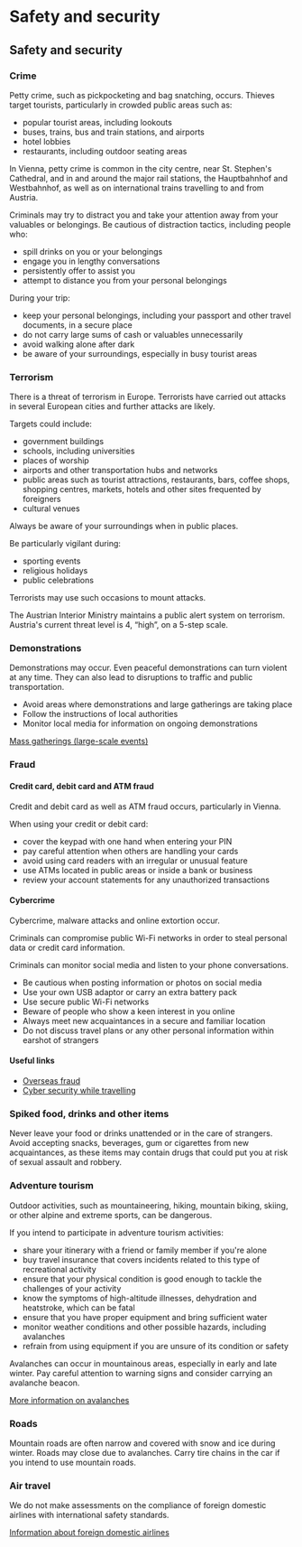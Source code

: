 # Safety and security

## Safety and security

### Crime

Petty crime, such as pickpocketing and bag snatching, occurs. Thieves target tourists, particularly in crowded public areas such as:

* popular tourist areas, including lookouts
* buses, trains, bus and train stations, and airports
* hotel lobbies
* restaurants, including outdoor seating areas

In Vienna, petty crime is common in the city centre, near St. Stephen's Cathedral, and in and around the major rail stations, the Hauptbahnhof and Westbahnhof, as well as on international trains travelling to and from Austria.

Criminals may try to distract you and take your attention away from your valuables or belongings. Be cautious of distraction tactics, including people who:

* spill drinks on you or your belongings
* engage you in lengthy conversations
* persistently offer to assist you
* attempt to distance you from your personal belongings

During your trip:

* keep your personal belongings, including your passport and other travel documents, in a secure place
* do not carry large sums of cash or valuables unnecessarily
* avoid walking alone after dark
* be aware of your surroundings, especially in busy tourist areas

### Terrorism

There is a threat of terrorism in Europe. Terrorists have carried out attacks in several European cities and further attacks are likely.

Targets could include:

* government buildings
* schools, including universities
* places of worship
* airports and other transportation hubs and networks
* public areas such as tourist attractions, restaurants, bars, coffee shops, shopping centres, markets, hotels and other sites frequented by foreigners
* cultural venues

Always be aware of your surroundings when in public places.

Be particularly vigilant during:

* sporting events
* religious holidays
* public celebrations

Terrorists may use such occasions to mount attacks.

The Austrian Interior Ministry maintains a public alert system on terrorism. Austria's current threat level is 4, “high”, on a 5-step scale.

### Demonstrations

Demonstrations may occur. Even peaceful demonstrations can turn violent at any time. They can also lead to disruptions to traffic and public transportation.

* Avoid areas where demonstrations and large gatherings are taking place
* Follow the instructions of local authorities
* Monitor local media for information on ongoing demonstrations

[Mass gatherings (large-scale events)](https://travel.gc.ca/travelling/health-safety/mass-gatherings)

### Fraud

#### Credit card, debit card and ATM fraud

Credit and debit card as well as ATM fraud occurs, particularly in Vienna.

When using your credit or debit card:

* cover the keypad with one hand when entering your PIN
* pay careful attention when others are handling your cards
* avoid using card readers with an irregular or unusual feature
* use ATMs located in public areas or inside a bank or business
* review your account statements for any unauthorized transactions

#### Cybercrime

Cybercrime, malware attacks and online extortion occur.

Criminals can compromise public Wi-Fi networks in order to steal personal data or credit card information.

Criminals can monitor social media and listen to your phone conversations.

* Be cautious when posting information or photos on social media
* Use your own USB adaptor or carry an extra battery pack
* Use secure public Wi-Fi networks
* Beware of people who show a keen interest in you online
* Always meet new acquaintances in a secure and familiar location
* Do not discuss travel plans or any other personal information within earshot of strangers

#### Useful links

* [Overseas fraud](https://travel.gc.ca/travelling/health-safety/overseas-fraud)
* [Cyber security while travelling](https://travel.gc.ca/travelling/health-safety/cyber-safe)

### Spiked food, drinks and other items

Never leave your food or drinks unattended or in the care of strangers. Avoid accepting snacks, beverages, gum or cigarettes from new acquaintances, as these items may contain drugs that could put you at risk of sexual assault and robbery.

### Adventure tourism

Outdoor activities, such as mountaineering, hiking, mountain biking, skiing, or other alpine and extreme sports, can be dangerous.

If you intend to participate in adventure tourism activities:

* share your itinerary with a friend or family member if you're alone
* buy travel insurance that covers incidents related to this type of recreational activity
* ensure that your physical condition is good enough to tackle the challenges of your activity
* know the symptoms of high-altitude illnesses, dehydration and heatstroke, which can be fatal
* ensure that you have proper equipment and bring sufficient water
* monitor weather conditions and other possible hazards, including avalanches
* refrain from using equipment if you are unsure of its condition or safety

Avalanches can occur in mountainous areas, especially in early and late winter. Pay careful attention to warning signs and consider carrying an avalanche beacon.

[More information on avalanches](#avalanches)

### Roads

Mountain roads are often narrow and covered with snow and ice during winter. Roads may close due to avalanches. Carry tire chains in the car if you intend to use mountain roads.

### Air travel

We do not make assessments on the compliance of foreign domestic airlines with international safety standards.

[Information about foreign domestic airlines](https://travel.gc.ca/air/in-flight-safety#other)